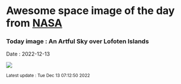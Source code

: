 
# Awesome space image of the day from [NASA](https://api.nasa.gov/)

### Today image : An Artful Sky over Lofoten Islands
Date : 2022-12-13

![](https://apod.nasa.gov/apod/image/2212/SkyArt_Cobianchi_1024.jpg)

<small>Latest update : Tue Dec 13 07:12:50 2022</small>
        